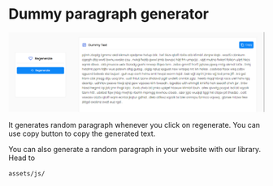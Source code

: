 # Dummy paragraph generator

![Screenshot](images/ss.png)

It generates random paragraph whenever you click on regenerate.
You can use copy button to copy the generated text.

You can also generate a random paragraph in your website with our library.
Head to
```
assets/js/
```
